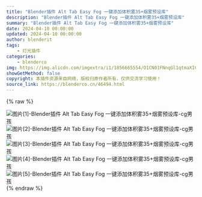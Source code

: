 ```yaml
---
title: "Blender插件 Alt Tab Easy Fog 一键添加体积雾35+烟雾预设库"
description: "Blender插件 Alt Tab Easy Fog 一键添加体积雾35+烟雾预设库"
summary: "Blender插件 Alt Tab Easy Fog 一键添加体积雾35+烟雾预设库"
date: 2024-04-10 00:00:00
updated: 2024-04-10 00:00:00
author: blenderit
tags: 
    - 灯光插件
categories:
    - blenderco
img: https://img.alicdn.com/imgextra/i1/1856665554/O1CN01FNnqGl1qtmaXICNAz_!!1856665554.jpg
showGetMethod: false
copyright: 本插件资源来自网络，版权归原作者所有，仅供交流学习使用！
source_link: https://blenderco.cn/46494.html
---
```


{% raw %}
<div class="descV8-singleImage"><img class="descV8-singleImage-image ls-is-cached lazyloaded" src="https://img.alicdn.com/imgextra/i2/2209775705190/O1CN01t7ZEKs1oD4PqNfee0_!!2209775705190.gif" alt="图片[1]-Blender插件 Alt Tab Easy Fog 一键添加体积雾35+烟雾预设库-cg男孩" data-name="singleImage"></div><div class="descV8-singleImage"><img class="descV8-singleImage-image ls-is-cached lazyloaded" src="https://img.alicdn.com/imgextra/i2/2209775705190/O1CN01j04fNI1oD4PxjG4av_!!2209775705190.gif" alt="图片[2]-Blender插件 Alt Tab Easy Fog 一键添加体积雾35+烟雾预设库-cg男孩" data-name="singleImage"></div><div class="descV8-singleImage"><img class="descV8-singleImage-image ls-is-cached lazyloaded" src="https://img.alicdn.com/imgextra/i4/2209775705190/O1CN01cstz2O1oD4Ppzn8Ki_!!2209775705190.jpg" alt="图片[3]-Blender插件 Alt Tab Easy Fog 一键添加体积雾35+烟雾预设库-cg男孩" data-name="singleImage"></div><div class="descV8-singleImage"><img class="descV8-singleImage-image ls-is-cached lazyloaded" src="https://img.alicdn.com/imgextra/i4/2209775705190/O1CN01TIe5151oD4PrRWZS2_!!2209775705190.jpg" alt="图片[4]-Blender插件 Alt Tab Easy Fog 一键添加体积雾35+烟雾预设库-cg男孩" data-name="singleImage"></div><div class="descV8-singleImage"><img class="descV8-singleImage-image ls-is-cached lazyloaded" src="https://img.alicdn.com/imgextra/i4/2209775705190/O1CN01pE5uP51oD4PrmJkvm_!!2209775705190.jpg" alt="图片[5]-Blender插件 Alt Tab Easy Fog 一键添加体积雾35+烟雾预设库-cg男孩" data-name="singleImage" data-spm-anchor-id="2013.1.0.i0.163b11f4363tMk"></div>
<div style="display: none">blenderco</div>
{% endraw %}